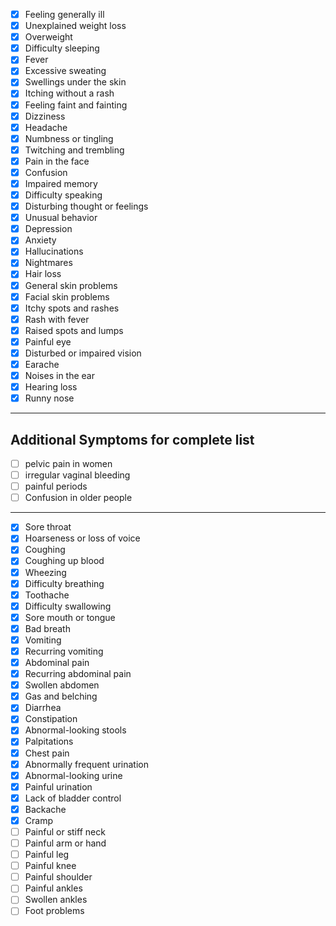 - [x] Feeling generally ill
- [x] Unexplained weight loss
- [x] Overweight
- [x] Difficulty sleeping
- [x] Fever
- [x] Excessive sweating
- [x] Swellings under the skin
- [x] Itching without a rash
- [x] Feeling faint and fainting
- [x] Dizziness
- [x] Headache
- [x] Numbness or tingling
- [x] Twitching and trembling
- [x] Pain in the face
- [x] Confusion
- [x] Impaired memory
- [x] Difficulty speaking
- [x] Disturbing thought or feelings
- [x] Unusual behavior
- [x] Depression
- [x] Anxiety
- [x] Hallucinations
- [x] Nightmares
- [x] Hair loss
- [x] General skin problems
- [x] Facial skin problems
- [x] Itchy spots and rashes
- [x] Rash with fever
- [x] Raised spots and lumps
- [x] Painful eye
- [x] Disturbed or impaired vision
- [x] Earache
- [x] Noises in the ear
- [x] Hearing loss
- [x] Runny nose

---

## Additional Symptoms for complete list

- [ ] pelvic pain in women
- [ ] irregular vaginal bleeding
- [ ] painful periods
- [ ] Confusion in older people

---

- [x] Sore throat
- [x] Hoarseness or loss of voice
- [x] Coughing
- [x] Coughing up blood
- [x] Wheezing
- [x] Difficulty breathing
- [x] Toothache
- [x] Difficulty swallowing
- [x] Sore mouth or tongue
- [x] Bad breath
- [x] Vomiting
- [x] Recurring vomiting
- [x] Abdominal pain
- [x] Recurring abdominal pain
- [x] Swollen abdomen
- [x] Gas and belching
- [x] Diarrhea
- [x] Constipation
- [x] Abnormal-looking stools
- [x] Palpitations
- [x] Chest pain
- [x] Abnormally frequent urination
- [x] Abnormal-looking urine
- [x] Painful urination
- [x] Lack of bladder control
- [x] Backache
- [x] Cramp
- [ ] Painful or stiff neck
- [ ] Painful arm or hand
- [ ] Painful leg
- [ ] Painful knee
- [ ] Painful shoulder
- [ ] Painful ankles
- [ ] Swollen ankles
- [ ] Foot problems
